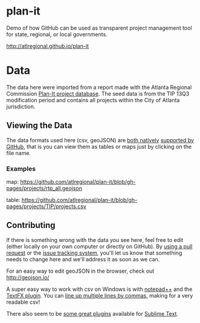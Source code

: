 plan-it
=======

Demo of how GitHub can be used as transparent project management tool for state, regional, or local governments.

http://atlregional.github.io/plan-it

Data
=======

The data here were imported from a report made with the Atlanta Regional Commission [Plan-It project database](http://planitpublic.atlantaregional.com/).  The seed data is from the TIP 13Q3 modification period and contains all projects within the City of Atlanta jurisdiction.

## Viewing the Data

The data formats used here (csv, geoJSON) are [both natively](https://help.github.com/articles/rendering-csv-and-tsv-data) [supported by GitHub](https://help.github.com/articles/mapping-geojson-files-on-github), that is you can view them as tables or maps just by clicking on the file name.

### Examples

map: https://github.com/atlregional/plan-it/blob/gh-pages/projects/rtp_all.geojson

table: https://github.com/atlregional/plan-it/blob/gh-pages/projects/TIP/projects.csv

## Contributing

If there is something wrong with the data you see here, feel free to edit (either locally on your own computer or directly on GitHub).  By [using a pull request](https://help.github.com/articles/using-pull-requests) or the [issue tracking system](https://github.com/features/projects/issues), you'll let us know that something needs to change here and we'll address it as soon as we can.

For an easy way to edit geoJSON in the browser, check out http://geojson.io/

A super easy way to work with csv on Windows is with [notepad++](http://notepad-plus-plus.org/) and the [TextFX plugin](http://stackoverflow.com/questions/12699833/textfx-menu-is-missing-in-notepad).  You can [line up multiple lines by commas](http://superuser.com/questions/120488/converting-csv-to-fixed-width-in-notepad), making for a very readable csv!

There also seem to be [some great plugins](http://stackoverflow.com/questions/19331211/sublime-text-2-alignment-of-comma-separated-values) available for [Sublime Text](http://www.sublimetext.com/).
